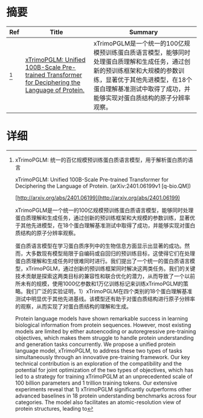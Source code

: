 # 摘要

| Ref | Title | Summary |
| --- | --- | --- |
| [^1] | [xTrimoPGLM: Unified 100B-Scale Pre-trained Transformer for Deciphering the Language of Protein.](http://arxiv.org/abs/2401.06199) | xTrimoPGLM是一个统一的100亿规模预训练蛋白质语言模型，能够同时处理蛋白质理解和生成任务，通过创新的预训练框架和大规模的参数训练，显著优于其他先进模型，在18个蛋白理解基准测试中取得了成功，并能够实现对蛋白质结构的原子分辨率观察。 |

# 详细

[^1]: xTrimoPGLM: 统一的百亿规模预训练蛋白质语言模型，用于解析蛋白质的语言

    xTrimoPGLM: Unified 100B-Scale Pre-trained Transformer for Deciphering the Language of Protein. (arXiv:2401.06199v1 [q-bio.QM])

    [http://arxiv.org/abs/2401.06199](http://arxiv.org/abs/2401.06199)

    xTrimoPGLM是一个统一的100亿规模预训练蛋白质语言模型，能够同时处理蛋白质理解和生成任务，通过创新的预训练框架和大规模的参数训练，显著优于其他先进模型，在18个蛋白理解基准测试中取得了成功，并能够实现对蛋白质结构的原子分辨率观察。

    

    蛋白质语言模型在学习蛋白质序列中的生物信息方面显示出显著的成功。然而，大多数现有模型局限于自编码或自回归的预训练目标，这使得它们在处理蛋白质理解和生成任务时很难同时进行。我们提出了一个统一的蛋白质语言模型，xTrimoPGLM，通过创新的预训练框架同时解决这两类任务。我们的关键技术贡献是探索这两类目标的兼容性和联合优化的潜力，从而导致了一个以前所未有的规模，使用1000亿参数和1万亿训练标记来训练xTrimoPGLM的策略。我们广泛的实验证明，1）xTrimoPGLM在四个类别的18个蛋白理解基准测试中明显优于其他先进基线。该模型还有助于对蛋白质结构进行原子分辨率的观察，从而实现了对蛋白质结构的理解和生成。

    Protein language models have shown remarkable success in learning biological information from protein sequences. However, most existing models are limited by either autoencoding or autoregressive pre-training objectives, which makes them struggle to handle protein understanding and generation tasks concurrently. We propose a unified protein language model, xTrimoPGLM, to address these two types of tasks simultaneously through an innovative pre-training framework. Our key technical contribution is an exploration of the compatibility and the potential for joint optimization of the two types of objectives, which has led to a strategy for training xTrimoPGLM at an unprecedented scale of 100 billion parameters and 1 trillion training tokens. Our extensive experiments reveal that 1) xTrimoPGLM significantly outperforms other advanced baselines in 18 protein understanding benchmarks across four categories. The model also facilitates an atomic-resolution view of protein structures, leading to 
    

